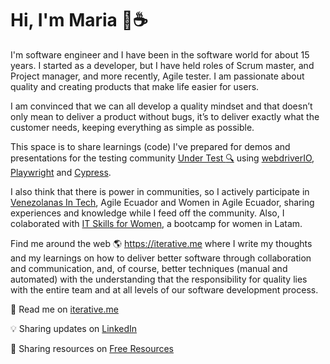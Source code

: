 # Hi, I'm Maria 👋:coffee:

I'm software engineer and I have been in the software world for about 15 years. I started as a developer, but I have held roles of Scrum master, and Project manager, and more recently, Agile tester. I am passionate about quality and creating products that make life easier for users.

I am convinced that we can all develop a quality mindset and that doesn’t only mean to deliver a product without bugs, it’s to deliver exactly what the customer needs, keeping everything as simple as possible.

This space is to share learnings (code) I've prepared for demos and presentations for the testing community <a  href="https://linktr.ee/under_test/">Under Test :mag:</a> using <a href="https://webdriver.io/">webdriverIO</a>, <a href="https://playwright.dev/">Playwright</a> and <a href="https://www.cypress.io/">Cypress</a>.

I also think that there is power in communities, so I actively participate in <a  href="https://www.venezolanasintech.org/">Venezolanas In Tech</a>, Agile Ecuador and Women in Agile Ecuador, sharing experiences and knowledge while I feed off the community. Also, I colaborated with <a  href="https://twitter.com/hack_women">IT Skills for Women</a>, a bootcamp for women in Latam.

Find me around the web 🌎 <a  href="https://iterative.me">https://iterative.me</a> where I write my thoughts and my learnings on how to deliver better software through collaboration and communication, and, of course, better techniques (manual and automated) with the understanding that the responsibility for quality lies with the entire team and at all levels of our software development process.

:pencil: Read me on <a href="https://iterative.me/blog">iterative.me</a>

:bulb: Sharing updates on <a href="https://www.linkedin.com/in/marelyn/">LinkedIn</a>

:open_file_folder: Sharing resources on <a href="https://iterative.me/resources">Free Resources</a>
